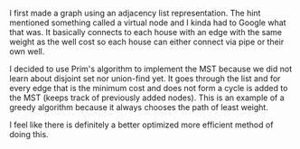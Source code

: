I first made a graph using an adjacency list representation. The hint mentioned something called a virtual node and I kinda had to Google what that was. It basically connects to each house with an edge with the same weight as the well cost so each house can either connect via pipe or their own well.

I decided to use Prim's algorithm to implement the MST because we did not learn about disjoint set nor union-find yet. It goes through the list and for every edge that is the minimum cost and does not form a cycle is added to the MST (keeps track of previously added nodes). This is an example of a greedy algorithm because it always chooses the path of least weight.

I feel like there is definitely a better optimized more efficient method of doing this.
